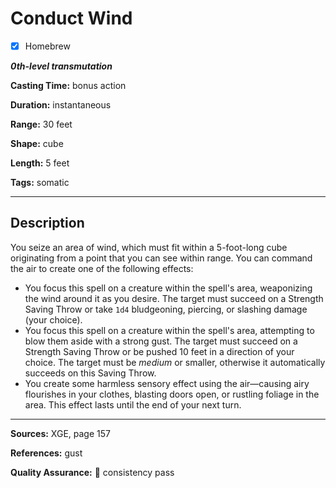 # Conduct Wind

- [x] Homebrew

***0th-level transmutation***

**Casting Time:** bonus action

**Duration:** instantaneous

**Range:** 30 feet

**Shape:** cube

**Length:** 5 feet

**Tags:** somatic

---

## Description
You seize an area of wind, which must fit within a 5-foot-long cube originating from a point that you can see within range.
You can command the air to create one of the following effects:
- You focus this spell on a creature within the spell's area, weaponizing the wind around it as you desire.
	The target must succeed on a Strength Saving Throw or take `1d4` bludgeoning, piercing, or slashing damage (your choice).
- You focus this spell on a creature within the spell's area, attempting to blow them aside with a strong gust.
	The target must succeed on a Strength Saving Throw or be pushed 10 feet in a direction of your choice.
	The target must be *medium* or smaller, otherwise it automatically succeeds on this Saving Throw.
- You create some harmless sensory effect using the air&mdash;causing airy flourishes in your clothes, blasting doors open, or rustling foliage in the area.
	This effect lasts until the end of your next turn.

---

**Sources:** XGE, page 157

**References:** gust

**Quality Assurance:** :star2: consistency pass
